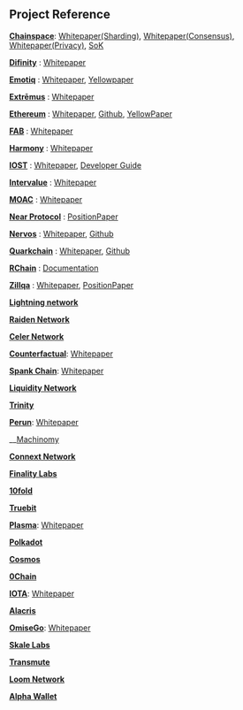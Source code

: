 ## Project Reference

__[Chainspace](https://chainspace.io/)__: [Whitepaper(Sharding)](https://arxiv.org/abs/1708.03778), [Whitepaper(Consensus)](https://arxiv.org/abs/1809.01620), [Whitepaper(Privacy)](https://arxiv.org/abs/1802.07344), [SoK](https://arxiv.org/abs/1711.03936)

__[Difinity](https://dfinity.org/)__ : [Whitepaper](https://dfinity.org/pdf-viewer/pdfs/viewer?file=../library/dfinity-consensus.pdf)

__[Emotiq](https://emotiq.ch/)__ : [Whitepaper](https://emotiq.ch/whitepaper.pdf), [Yellowpaper](https://emotiq.ch/yellowpaper.pdf)

__[Extrēmus](http://emseco.io/)__ :  [Whitepaper](http://emseco.io/file/whitepaper_v2.2.pdf)

__[Ethereum](https://www.ethereum.org/)__ :  [Whitepaper](https://github.com/ethereum/wiki/wiki/White-Paper), [Github](https://github.com/ethereum), [YellowPaper](https://ethereum.github.io/yellowpaper/paper.pdf)

__[FAB](https://fabcoin.co/)__ :  [Whitepaper](https://fabcoin.co/assets/pdfs/FAB-technical-wp-en.pdf)

__[Harmony](https://harmony.one/?utm_source=icodrops)__ :  [Whitepaper](https://harmony.one/tech)

__[IOST](https://iost.io/)__ :  [Whitepaper](https://iost.io/iost-whitepaper/), [Developer Guide](http://developers.iost.io/docs/en/1-getting-started/doc1.html)

__[Intervalue](https://www.inve.one/)__ :  [Whitepaper](https://www.inve.one/InterValue_whitepaper_en.pdf)

__[MOAC](https://www.moac.io/)__ :  [Whitepaper](https://www.moac.io/resource_Whitepaper.html)

__[Near Protocol](https://nearprotocol.com/)__ : [PositionPaper](https://drive.google.com/drive/u/3/folders/13ktVNuyor8HES9OxxjwlPZHdmRVx_yXT)

__[Nervos](https://www.nervos.org/)__ :  [Whitepaper](https://github.com/NervosFoundation/binary/blob/master/whitepaper/nervos-ckb.pdf), [Github](https://github.com/NervosFoundation)

__[Quarkchain](https://quarkchain.io/)__ :  [Whitepaper](https://quarkchain.io/QUARK%20CHAIN%20Public%20Version%200.3.5.pdf), [Github](https://github.com/QuarkChain)

__[RChain](https://www.rchain.coop/)__ :  [Documentation](https://rchain-architecture.readthedocs.io/en/latest/)

__[Zillqa](https://zilliqa.com/)__ : [Whitepaper](https://docs.zilliqa.com/whitepaper.pdf), [PositionPaper](https://docs.zilliqa.com/positionpaper.pdf)

__[Lightning network](https://lightning.network/)__

__[Raiden Network](https://raiden.network/)__

__[Celer Network](https://www.celer.network/)__

__[Counterfactual](https://www.counterfactual.com/)__: [Whitepaper](https://l4.ventures/papers/statechannels.pdf)

__[Spank Chain](https://spankchain.com/)__: [Whitepaper](https://spankchain.com/static/SpankChain%20Whitepapaer%20(EN).pdf)

__[Liquidity Network](https://liquidity.network/)__

__[Trinity](https://trinity.tech/#/)__

__[Perun](https://www.perun.network/)__: [Whitepaper](https://eprint.iacr.org/2017/635.pdf)

__[Machinomy](https://machinomy.com/)

__[Connext Network](https://connext.network/)__

__[Finality Labs](https://finalitylabs.io/)__

__[10fold](https://www.tenfoldprotocol.io/)__

__[Truebit](https://truebit.io/)__

__[Plasma](https://plasma.io/)__: [Whitepaper](https://plasma.io/plasma.pdf)

__[Polkadot](https://polkadot.network/)__

__[Cosmos](https://cosmos.network/)__

__[0Chain](https://0chain.net/)__

__[IOTA](https://www.iota.org)__: [Whitepaper](https://assets.ctfassets.net/r1dr6vzfxhev/2t4uxvsIqk0EUau6g2sw0g/45eae33637ca92f85dd9f4a3a218e1ec/iota1_4_3.pdf) 

__[Alacris](https://alacris.io/)__

__[OmiseGo](https://omisego.network/)__: [Whitepaper](https://cdn.omise.co/omg/whitepaper.pdf)

__[Skale Labs](https://www.skalelabs.com/)__

__[Transmute](https://www.transmute.industries/)__

__[Loom Network](https://loomx.io/)__

__[Alpha Wallet](https://alphawallet.com/)__
